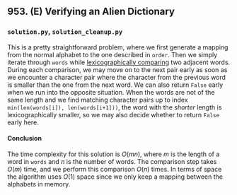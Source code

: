 ## 953. (E) Verifying an Alien Dictionary

### `solution.py`, `solution_cleanup.py`
This is a pretty straightforward problem, where we first generate a mapping from the normal alphabet to the one described in `order`. Then we simply iterate through `words` while [lexicographically comparing](https://en.wikipedia.org/wiki/Lexicographical_order) two adjacent words. During each comparison, we may move on to the next pair early as soon as we encounter a character pair where the character from the previous word is smaller than the one from the next word. We can also return `False` early when we run into the opposite situation. When the words are not of the same length and we find matching character pairs up to index `min(len(words[i]), len(words[i+1]))`, the word with the *shorter* length is lexicographically smaller, so we may also decide whether to return `False` early here.  
  
#### Conclusion
The time complexity for this solution is $O(mn)$, where $m$ is the length of a word in `words` and $n$ is the number of words. The comparison step takes $O(m)$ time, and we perform this comparison $O(n)$ times. In terms of space the algorithm uses $O(1)$ space since we only keep a mapping between the alphabets in memory.  
  
